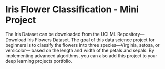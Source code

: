# Iris Flower Classification  - Mini Project 
The Iris Dataset can be downloaded from the UCI ML Repository— Download Iris Flowers Dataset.
The goal of this data science project for beginners is to classify the flowers into three species—Virginia, setosa, or versicolor—
based on the length and width of the petals and sepals. 
By implementing advanced algorithms, you can also add this project to your deep learning projects portfolio. 
